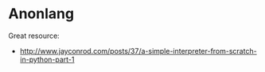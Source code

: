 # Anonlang


Great resource:
- http://www.jayconrod.com/posts/37/a-simple-interpreter-from-scratch-in-python-part-1
